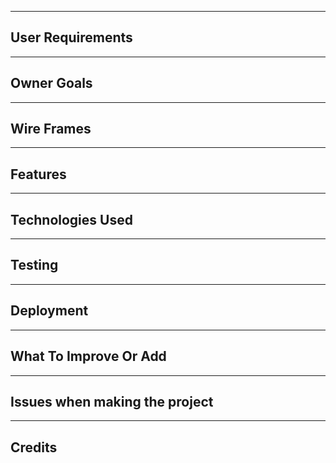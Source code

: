 ---------
## User Requirements

---------
## Owner Goals

---------
## Wire Frames

---------
## Features

---------
## Technologies Used

---------
## Testing

---------
## Deployment

---------
## What To Improve Or Add

---------
## Issues when making the project

---------
## Credits